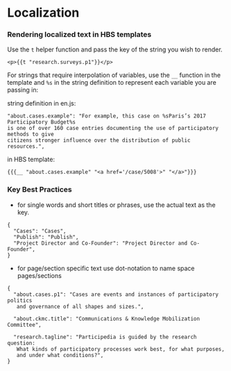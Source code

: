 # Localization

### Rendering localized text in HBS templates
Use the `t` helper function and pass the key of the string you wish to render.
```
<p>{{t "research.surveys.p1"}}</p>
```

For strings that require interpolation of variables, use the `__` function in the template and `%s` in the string definition to represent each variable you are passing in:

string definition in en.js:
```
"about.cases.example": "For example, this case on %sParis’s 2017 Participatory Budget%s
is one of over 160 case entries documenting the use of participatory methods to give
citizens stronger influence over the distribution of public resources.",
```

in HBS template:
```
{{{__ "about.cases.example" "<a href='/case/5008'>" "</a>"}}}
```


### Key Best Practices
- for single words and short titles or phrases, use the actual text as the key.
```
{
  "Cases": "Cases",
  "Publish": "Publish",
  "Project Director and Co-Founder": "Project Director and Co-Founder",
}
```

- for page/section specific text use dot-notation to name space pages/sections
```
{
  "about.cases.p1": "Cases are events and instances of participatory politics
   and governance of all shapes and sizes.",

  "about.ckmc.title": "Communications & Knowledge Mobilization Committee",

  "research.tagline": "Participedia is guided by the research question:
   What kinds of participatory processes work best, for what purposes,
   and under what conditions?",
}
```

